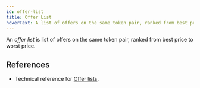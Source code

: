 ```yaml
---
id: offer-list
title: Offer List
hoverText: A list of offers on the same token pair, ranked from best price to worst price.
---
```


An _offer list_ is list of offers on the same token pair, ranked from best price to worst price.

## References
* Technical reference for [Offer lists](../protocol/technical-references/offer-list/README.md).

